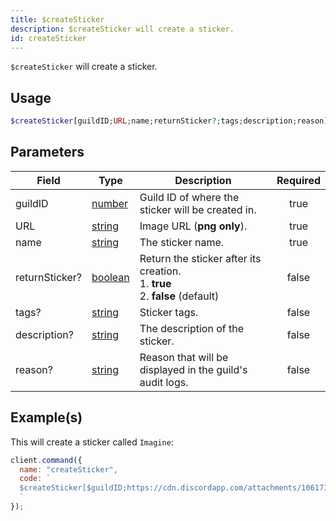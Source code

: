 ```yaml
---
title: $createSticker
description: $createSticker will create a sticker.
id: createSticker
---
```


`$createSticker` will create a sticker.

## Usage

```php
$createSticker[guildID;URL;name;returnSticker?;tags;description;reason]
```

## Parameters

| Field          | Type                                                                                                | Description                                                                             | Required |
| -------------- | --------------------------------------------------------------------------------------------------- | --------------------------------------------------------------------------------------- | :------: |
| guildID        | [number](https://developer.mozilla.org/en-US/docs/Web/JavaScript/Reference/Global_Objects/Number)   | Guild ID of where the sticker will be created in.                                       |   true   |
| URL            | [string](https://developer.mozilla.org/en-US/docs/Web/JavaScript/Reference/Global_Objects/String)   | Image URL (**png only**).                                                               |   true   |
| name           | [string](https://developer.mozilla.org/en-US/docs/Web/JavaScript/Reference/Global_Objects/String)   | The sticker name.                                                                       |   true   |
| returnSticker? | [boolean](https://developer.mozilla.org/en-US/docs/Web/JavaScript/Reference/Global_Objects/Boolean) | Return the sticker after its creation. <br /> 1. **true** <br /> 2. **false** (default) |  false   |
| tags?          | [string](https://developer.mozilla.org/en-US/docs/Web/JavaScript/Reference/Global_Objects/String)   | Sticker tags.                                                                           |  false   |
| description?   | [string](https://developer.mozilla.org/en-US/docs/Web/JavaScript/Reference/Global_Objects/String)   | The description of the sticker.                                                         |  false   |
| reason?        | [string](https://developer.mozilla.org/en-US/docs/Web/JavaScript/Reference/Global_Objects/String)   | Reason that will be displayed in the guild's audit logs.                                |  false   |

## Example(s)

This will create a sticker called `Imagine`:

```javascript
client.command({
  name: "createSticker",
  code: `
  $createSticker[$guildID;https://cdn.discordapp.com/attachments/1061712111052521493/1066397675278323734/692445926480150611.png;Imagine;true;money;Random sticker;Testing.]
  `
});
```
